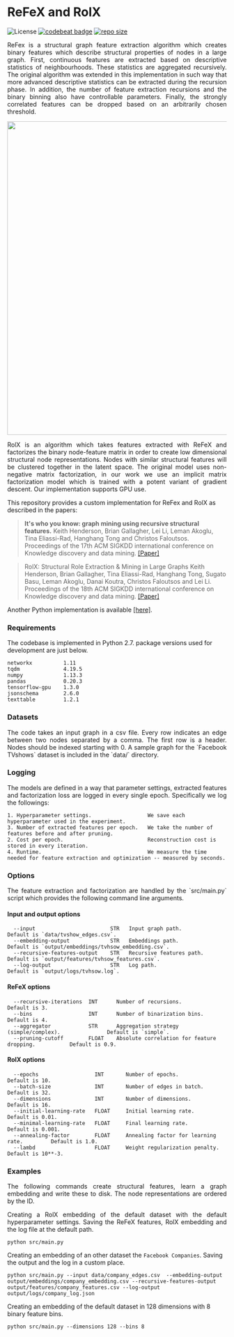 ReFeX and RolX
===============================================
![License](https://img.shields.io/github/license/benedekrozemberczki/RolX.svg?color=blue&style=plastic)
[![codebeat badge](https://codebeat.co/badges/f688b042-0641-4aa7-a122-9719e3372ca9)](https://codebeat.co/projects/github-com-benedekrozemberczki-rolx-master) [![repo size](https://img.shields.io/github/repo-size/benedekrozemberczki/RolX.svg)](https://github.com/benedekrozemberczki/RolX/archive/master.zip)

<p align="justify">
ReFex is a structural graph feature extraction algorithm which creates binary features which describe structural properties of nodes in a large graph. First, continuous features are extracted based on descriptive statistics of neighbourhoods. These statistics are aggregated recursively. The original algorithm was extended in this implementation in such way that more advanced descriptive statistics can be extracted during the recursion phase. In addition, the number of feature extraction recursions and the binary binning also have controllable parameters. Finally, the strongly correlated features can be dropped based on an arbitrarily  chosen threshold.
</p>

<p align="center">
  <img width="720" src="structural.jpeg">
</p>

<p align="justify">
RolX is an algorithm which takes features extracted with ReFeX and factorizes the binary node-feature matrix in order to create low dimensional structural node representations. Nodes with similar structural features will be clustered together in the latent space. The original model uses non-negative matrix factorization, in our work we use an implicit matrix factorization model which is trained with a potent variant of gradient descent. Our implementation supports GPU use.
</p>

This repository provides a custom implementation for ReFex and RolX as described in the papers:

> **It's who you know: graph mining using recursive structural features.**
> Keith Henderson, Brian Gallagher, Lei Li, Leman Akoglu, Tina Eliassi-Rad, Hanghang Tong and Christos Faloutsos.
> Proceedings of the 17th ACM SIGKDD international conference on Knowledge discovery and data mining.
> [[Paper]](http://www.cs.cmu.edu/~leili/pubs/henderson-kdd2011.pdf)


> RolX: Structural Role Extraction & Mining in Large Graphs
> Keith Henderson, Brian Gallagher, Tina Eliassi-Rad, Hanghang Tong, Sugato Basu, Leman Akoglu, Danai Koutra, Christos Faloutsos and Lei Li.
> Proceedings of the 18th ACM SIGKDD international conference on Knowledge discovery and data mining.
> [[Paper]](https://web.eecs.umich.edu/~dkoutra/papers/12-kdd-recursiverole.pdf)

Another Python implementation is available [[here]](https://github.com/dkaslovsky/GraphRole).

### Requirements

The codebase is implemented in Python 2.7.
package versions used for development are just below.
```
networkx          1.11
tqdm              4.19.5
numpy             1.13.3
pandas            0.20.3
tensorflow-gpu    1.3.0
jsonschema        2.6.0
texttable         1.2.1
```

### Datasets

<p align="justify">
The code takes an input graph in a csv file. Every row indicates an edge between two nodes separated by a comma. The first row is a header. Nodes should be indexed starting with 0. A sample graph for the `Facebook TVshows` dataset is included in the  `data/` directory.</p>

### Logging

<p align="justify">
The models are defined in a way that parameter settings, extracted features and factorization loss are logged in every single epoch. Specifically we log the followings:</p>

```
1. Hyperparameter settings.                  We save each hyperparameter used in the experiment.
3. Number of extracted features per epoch.   We take the number of features before and after pruning.
2. Cost per epoch.                           Reconstruction cost is stored in every iteration.
4. Runtime.                                  We measure the time needed for feature extraction and optimization -- measured by seconds.
```

### Options

<p align="justify">
The feature extraction and factorization are handled by the `src/main.py` script which provides the following command line arguments.</p>

#### Input and output options

```
  --input                        STR   Input graph path.           Default is `data/tvshow_edges.csv`.
  --embedding-output             STR   Embeddings path.            Default is `output/embeddings/tvhsow_embedding.csv`.
  --recursive-features-output    STR   Recursive features path.    Default is `output/features/tvhsow_features.csv`.
  --log-output                   STR   Log path.                   Default is `output/logs/tvhsow.log`.
```

#### ReFeX options

```
  --recursive-iterations  INT      Number of recursions.                                Default is 3.
  --bins                  INT      Number of binarization bins.                         Default is 4.
  --aggregator            STR      Aggregation strategy (simple/complex).               Default is `simple`.
  --pruning-cutoff        FLOAT    Absolute correlation for feature dropping.           Default is 0.9.
```

#### RolX options

```
  --epochs                  INT       Number of epochs.                           Default is 10.
  --batch-size              INT       Number of edges in batch.                   Default is 32.
  --dimensions              INT       Number of dimensions.                       Default is 16.
  --initial-learning-rate   FLOAT     Initial learning rate.                      Default is 0.01.
  --minimal-learning-rate   FLOAT     Final learning rate.                        Default is 0.001.
  --annealing-factor        FLOAT     Annealing factor for learning rate.         Default is 1.0.
  --lambd                   FLOAT     Weight regularization penalty.              Default is 10**-3.
```

### Examples

<p align="justify">
The following commands create structural features, learn a graph embedding and write these to disk. The node representations are ordered by the ID.</p>

<p align="justify">
Creating a RolX embedding of the default dataset with the default hyperparameter settings. Saving the ReFeX features, RolX embedding and the log file at the default path.</p>

```
python src/main.py
```
Creating an embedding of an other dataset the `Facebook Companies`. Saving the output and the log in a custom place.

```
python src/main.py --input data/company_edges.csv  --embedding-output output/embeddings/company_embedding.csv --recursive-features-output output/features/company_features.csv --log-output output/logs/company_log.json
```

Creating an embedding of the default dataset in 128 dimensions with 8 binary feature bins.

```
python src/main.py --dimensions 128 --bins 8
```

